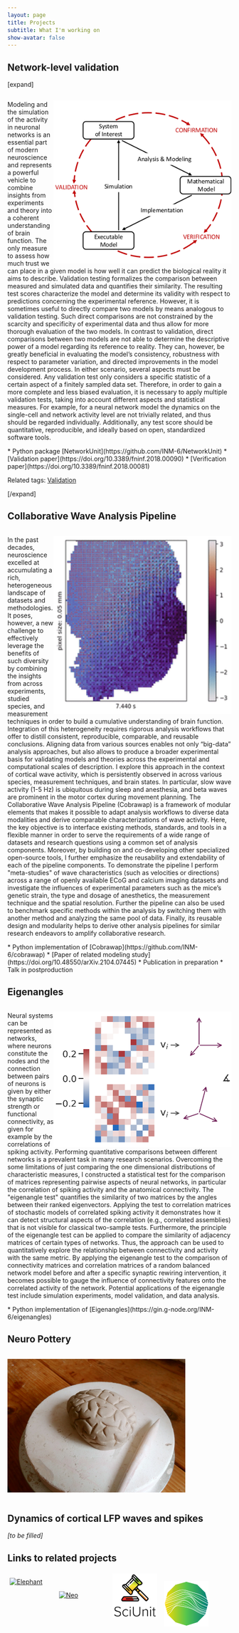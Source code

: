 ```yaml
---
layout: page
title: Projects
subtitle: What I'm working on
show-avatar: false
---
```


## Network-level validation
[expand]
<p style="display:inline-block">
<img src="/assets/img/validation_environment.png" style="float:right" alt="" width="400"/>
Modeling and the simulation of the activity in neuronal networks is an essential part of modern neuroscience and represents a powerful vehicle to combine insights from experiments and theory into a coherent understanding of brain function.
The only measure to assess how much trust we can place in a given model is how well it can predict the biological reality it aims to describe. Validation testing formalizes the comparison between measured and simulated data and quantifies their similarity. The resulting test scores characterize the model and determine its validity with respect to predictions concerning the experimental reference. However, it is sometimes useful to directly compare two models by means analogous to validation testing. Such direct comparisons are not constrained by the scarcity and specificity of experimental data and thus allow for more thorough evaluation of the two models. In contrast to validation, direct comparisons between two models are not able to determine the descriptive power of a model regarding its reference to reality. They can, however, be greatly beneficial in evaluating the model’s consistency, robustness with respect to parameter variation, and directed improvements in the model development process.
In either scenario, several aspects must be considered. Any validation test only considers a specific statistic of a certain aspect of a finitely sampled data set. Therefore, in order to gain a more complete and less biased evaluation, it is necessary to apply multiple validation tests, taking into account different aspects and statistical measures. For example, for a neural network model the dynamics on the single-cell and network activity level are not trivially related, and thus should be regarded individually. Additionally, any test score should be quantitative, reproducible, and ideally based on open, standardized software tools.
</p>
* Python package [NetworkUnit](https://github.com/INM-6/NetworkUnit)
<!-- * Interactive tutorial [notebook](https://gke.mybinder.org/v2/gh/INM-6/NetworkUnit/master?filepath=examples%2Findex.ipynb) -->
* [Validation paper](https://doi.org/10.3389/fninf.2018.00090)
* [Verification paper](https://doi.org/10.3389/fninf.2018.00081)

Related tags: [Validation](../tags/#validation)

[/expand]


<!-- ![](/assets/rasterplot.png)
![](/assets/validation_results.png) -->

## Collaborative Wave Analysis Pipeline 
<p style="display:inline-block">
<img src="/assets/img/slow_waves.gif" style="float:right" alt="" width="400"/>
In the past decades, neuroscience excelled at accumulating a rich, heterogeneous landscape of datasets and methodologies. It poses, however, a new challenge to effectively leverage the benefits of such diversity by combining the insights from across experiments, studied species, and measurement techniques in order to build a cumulative understanding of brain function. 
Integration of this heterogeneity requires rigorous analysis workflows that offer to distill consistent, reproducible, comparable, and reusable conclusions. Aligning data from various sources enables not only “big-data” analysis approaches, but also allows to produce a broader experimental basis for validating models and theories across the experimental and computational scales of description. 
I explore this approach in the context of cortical wave activity, which is persistently observed in across various species, measurement techniques, and brain states. In particular, slow wave activity (1-5 Hz) is ubiquitous during sleep and anesthesia, and beta waves are prominent in the motor cortex during movement planning.
The Collaborative Wave Analysis Pipeline (Cobrawap) is a framework of modular elements that makes it possible to adapt analysis workflows to diverse data modalities and derive comparable characterizations of wave activity. Here, the key objective is to interface existing methods, standards, and tools in a flexible manner in order to serve the requirements of a wide range of datasets and research questions using a common set of analysis components. Moreover, by building on and co-developing other specialized open-source tools, I further emphasize the reusability and extendability of each of the pipeline components. 
To demonstrate the pipeline I perform "meta-studies" of wave characteristics (such as velocities or directions) across a range of openly available ECoG and calcium imaging datasets and investigate the influences of experimental parameters such as the mice’s genetic strain, the type and dosage of anesthetics, the measurement technique and the spatial resolution. Further the pipeline can also be used to benchmark
specific methods within the analysis by switching them with another method and analyzing the same pool of data. Finally, its reusable design  and modularity helps to derive other analysis pipelines for similar research endeavors to amplify collaborative research.
</p>
* Python implementation of [Cobrawap](https://github.com/INM-6/cobrawap)
* [Paper of related modeling study](https://doi.org/10.48550/arXiv.2104.07445)
* Publication in preparation
* Talk in postproduction

<!-- Related tags: [Validation](../tags/#validation) -->

## Eigenangles
<p style="display:inline-block">
<img src="/assets/img/eigenangles.png" style="float:right" alt="" width="400"/>
Neural systems can be represented as networks, where neurons constitute the nodes and the connection between pairs of neurons is given by either the synaptic strength or functional connectivity, as given for example by the correlations of spiking activity.
Performing quantitative comparisons between different networks is a prevalent task in many research scenarios. Overcoming the some limitations of just comparing the one dimensional distributions of characteristic measures, I constructed a statistical test for the
comparison of matrices representing pairwise aspects of neural networks, in particular the correlation of spiking activity and the anatomical connectivity. 
The "eigenangle test" quantifies the similarity of two matrices by the angles between their ranked eigenvectors. Applying the test to correlation matrices of stochastic models of correlated spiking activity it demonstrates how it can detect structural aspects of the correlation (e.g., correlated assemblies) that is not visible for classical two-sample tests.
Furthermore, the principle of the eigenangle test can be applied to compare the similarity of adjacency matrices of certain types of networks. Thus, the approach can be used to quantitatively explore the relationship between connectivity and activity with the same metric. By applying the eigenangle test to the comparison of connectivity matrices and correlation matrices of a random balanced network model before and after a specific synaptic rewiring intervention, it becomes possible to gauge the influence of connectivity features onto the correlated activity of the network. Potential applications of the eigenangle test include simulation experiments, model validation, and data analysis.
</p>
* Python implementation of [Eigenangles](https://gin.g-node.org/INM-6/eigenangles)

## Neuro Pottery
<p style="display:inline-block">
<img src="/assets/img/post_kintsugi_brain/20210818_112047.jpg" style="float:right" alt="" width="400"/>

</p>

## Dynamics of cortical LFP waves and spikes
*[to be filled]*
## Links to related projects

<div style="content: ''; clear: both; display: table;">
<a href="https://elephant.readthedocs.io/en/latest/" style="float: left; width: 20%; padding: 5px">
<img src="https://elephant.readthedocs.io/en/latest/_static/elephant_logo_sidebar.png" alt="Elephant" style="padding-top: 10px;">
</a>
&nbsp; &nbsp; &nbsp; &nbsp;
<a href="https://neo.readthedocs.io/en/latest/" style="float: left; width: 20%; padding: 5px">
<img src="https://neo.readthedocs.io/en/latest/_images/neologo.png" alt="Neo" style="padding-top: 40px;">
</a>
&nbsp; &nbsp; &nbsp; &nbsp;
<a href="https://github.com/scidash/sciunit" style="float: left; width: 20%; padding: 5px">
<img src="https://raw.githubusercontent.com/scidash/assets/master/logos/SciUnit/sci-unit-square-small.png" alt="SciUnit" style="padding-left: 10px; padding-right: 10px;">
</a>
&nbsp; &nbsp; &nbsp; &nbsp;
<a href="https://wiki.ebrains.eu/bin/view/Main/" style="float: left; width: 20%; padding: 5px">
<img src="/assets/img/ebrains_logo.png" alt="EBRAINS" style="padding-left: 15px; padding-right:15px;">
</a>
</div>

<!--# Side projects
    workflow management
    real-time collaborative online html editor-->
